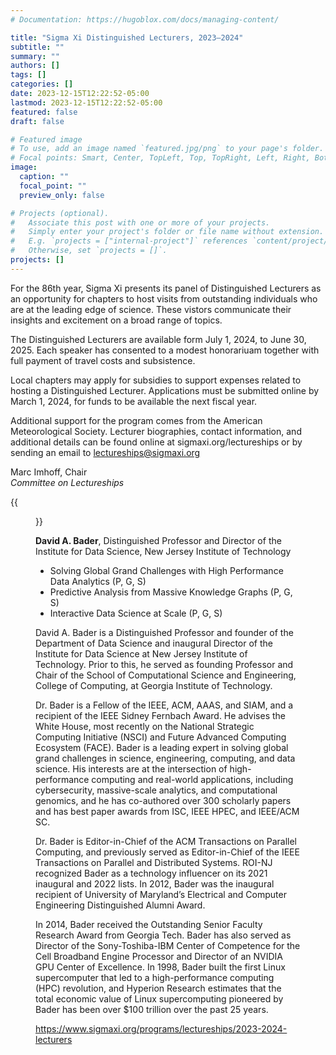 ```yaml
---
# Documentation: https://hugoblox.com/docs/managing-content/

title: "Sigma Xi Distinguished Lecturers, 2023–2024"
subtitle: ""
summary: ""
authors: []
tags: []
categories: []
date: 2023-12-15T12:22:52-05:00
lastmod: 2023-12-15T12:22:52-05:00
featured: false
draft: false

# Featured image
# To use, add an image named `featured.jpg/png` to your page's folder.
# Focal points: Smart, Center, TopLeft, Top, TopRight, Left, Right, BottomLeft, Bottom, BottomRight.
image:
  caption: ""
  focal_point: ""
  preview_only: false

# Projects (optional).
#   Associate this post with one or more of your projects.
#   Simply enter your project's folder or file name without extension.
#   E.g. `projects = ["internal-project"]` references `content/project/deep-learning/index.md`.
#   Otherwise, set `projects = []`.
projects: []
---
```


For the 86th year, Sigma Xi presents its panel of Distinguished Lecturers as an opportunity for chapters to host visits from outstanding individuals who are at the leading edge of science.  These vistors communicate their insights and excitement on a broad range of topics.

The Distinguished Lecturers are available form July 1, 2024, to June 30, 2025. Each speaker has consented to a modest honorariuam together with full payment of travel costs and subsistence.

Local chapters may apply for subsidies to support expenses related to hosting a Distinguished Lecturer. Applications must be submitted online by March 1, 2024, for funds to be available the next fiscal year.

Additional support for the program comes from the American Meteorological Society. Lecturer biographies, contact information, and additional details can be found online at sigmaxi.org/lectureships or by sending an email to lectureships@sigmaxi.org

Marc Imhoff, Chair  
*Committee on Lectureships*

{{<figure src="bader3.jpg">}}

**David A. Bader**, Distinguished Professor and Director of the Institute for Data Science, New Jersey Institute of Technology

* Solving Global Grand Challenges with High Performance Data Analytics (P, G, S)
* Predictive Analysis from Massive Knowledge Graphs (P, G, S)
* Interactive Data Science at Scale (P, G, S)

David A. Bader is a Distinguished Professor and founder of the Department of Data Science and inaugural Director of the Institute for Data Science at New Jersey Institute of Technology. Prior to this, he served as founding Professor and Chair of the School of Computational Science and Engineering, College of Computing, at Georgia Institute of Technology.

Dr. Bader is a Fellow of the IEEE, ACM, AAAS, and SIAM, and a recipient of the IEEE Sidney Fernbach Award. He advises the White House, most recently on the National Strategic Computing Initiative (NSCI) and Future Advanced Computing Ecosystem (FACE). Bader is a leading expert in solving global grand challenges in science, engineering, computing, and data science. His interests are at the intersection of high-performance computing and real-world applications, including cybersecurity, massive-scale analytics, and computational genomics, and he has co-authored over 300 scholarly papers and has best paper awards from ISC, IEEE HPEC, and IEEE/ACM SC.

Dr. Bader is Editor-in-Chief of the ACM Transactions on Parallel Computing, and previously served as Editor-in-Chief of the IEEE Transactions on Parallel and Distributed Systems. ROI-NJ recognized Bader as a technology influencer on its 2021 inaugural and 2022 lists. In 2012, Bader was the inaugural recipient of University of Maryland’s Electrical and Computer Engineering Distinguished Alumni Award.

In 2014, Bader received the Outstanding Senior Faculty Research Award from Georgia Tech. Bader has also served as Director of the Sony-Toshiba-IBM Center of Competence for the Cell Broadband Engine Processor and Director of an NVIDIA GPU Center of Excellence. In 1998, Bader built the first Linux supercomputer that led to a high-performance computing (HPC) revolution, and Hyperion Research estimates that the total economic value of Linux supercomputing pioneered by Bader has been over $100 trillion over the past 25 years.

https://www.sigmaxi.org/programs/lectureships/2023-2024-lecturers
